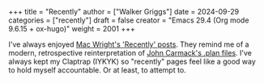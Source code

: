+++
title = "Recently"
author = ["Walker Griggs"]
date = 2024-09-29
categories = ["recently"]
draft = false
creator = "Emacs 29.4 (Org mode 9.6.15 + ox-hugo)"
weight = 2001
+++

I've always enjoyed [Mac Wright's 'Recently' posts](https://macwright.com/2024/08/01/recently.html). They remind me of a modern, retrospective reinterpretation of [John Carmack's .plan files](https://github.com/ESWAT/john-carmack-plan-archive). I've always kept my Claptrap (IYKYK) so "recently" pages feel like a good way to hold myself accountable. Or at least, to attempt to.

